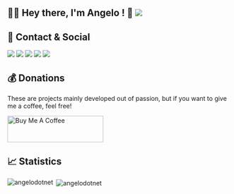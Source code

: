 ## 👨‍💻 Hey there, I'm Angelo ! 👋 ![](https://img.shields.io/badge/Intel%20Core_i5_12th-0071C5?logo=intel&logoColor=white&style=for-the-badge)

## 📱 Contact & Social
[![](https://img.shields.io/badge/GitHub-%2312100E.svg?logo=github&logoColor=white&style=for-the-badge)](https://github.com/angelodotnet) 
[![](https://img.shields.io/badge/Instagram-E4405F?logo=instagram&logoColor=white&style=for-the-badge)](https://instagram.com/angeloit87)
[![](https://img.shields.io/badge/Telegram-2CA5E0?logo=telegram&logoColor=white&style=for-the-badge)](https://t.me/angeloit87)
[![](https://img.shields.io/badge/website-000000?logo=About.me&logoColor=white&style=for-the-badge)](https://about.me/AngeloPirola)
[![](https://img.shields.io/badge/Twitter-1DA1F2?logo=twitter&logoColor=white&style=for-the-badge)](https://twitter.com/angeloit87)

## :moneybag: Donations
These are projects mainly developed out of passion, but if you want to give me a coffee, feel free!

<a href="https://www.buymeacoffee.com/angelodotnet" target="_blank"><img src="https://cdn.buymeacoffee.com/buttons/v2/default-blue.png" alt="Buy Me A Coffee" style="height: 60px !important;width: 217px !important;font_family=Comic" ></a>

## :chart_with_upwards_trend: Statistics
<!--
[![GitHub Streak](https://streak-stats.demolab.com?user=angelodotnet&locale=it&date_format=j%2Fn%5B%2FY%5D)](https://git.io/streak-stats)
-->
<p><img align="left" src="https://github-readme-stats.vercel.app/api/top-langs?username=angelodotnet&show_icons=true&locale=en&layout=compact" alt="angelodotnet" /></p>
<p>&nbsp;<img align="center" src="https://github-readme-stats.vercel.app/api?username=angelodotnet&show_icons=true&locale=en" alt="angelodotnet" /></p>

<!--
## :trophy: Trophies
![](https://github-profile-trophy.vercel.app/?username=angelodotnet&theme=default)

## Hacktoberfest Badges
[![An image of @angeloit87's Holopin badges, which is a link to view their full Holopin profile](https://holopin.me/angeloit87)](https://holopin.io/@angeloit87#badges)
-->
